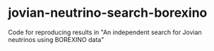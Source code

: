 # jovian-neutrino-search-borexino
Code for reproducing results in "An independent search for Jovian neutrinos using BOREXINO data"
